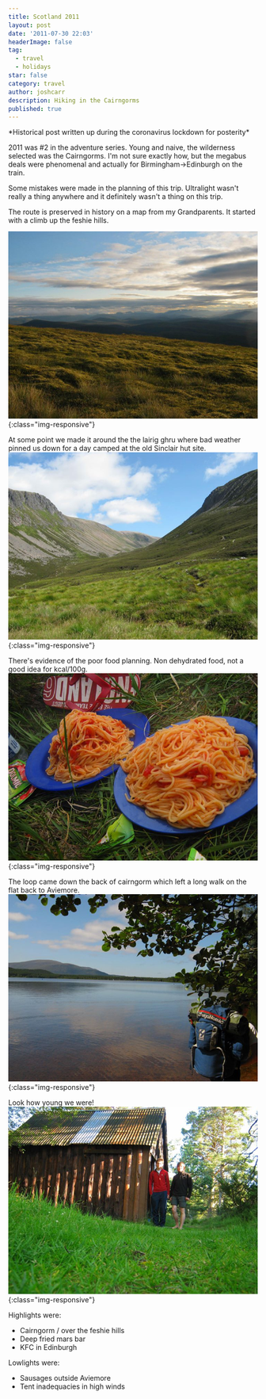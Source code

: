 ```yaml
---
title: Scotland 2011
layout: post
date: '2011-07-30 22:03'
headerImage: false
tag:
  - travel
  - holidays
star: false
category: travel
author: joshcarr
description: Hiking in the Cairngorms
published: true
---
```

<div markdown="1" class="contentCont" id="scroll">
*Historical post written up during the coronavirus lockdown for posterity*

2011 was #2 in the adventure series. Young and naive, the wilderness selected was the Cairngorms. I'm not sure exactly how, but the megabus deals were phenomenal and actually for Birmingham->Edinburgh on the train. 

Some mistakes were made in the planning of this trip. Ultralight wasn't really a thing anywhere and it definitely wasn't a thing on this trip. 

The route is preserved in history on a map from my Grandparents. It started with a climb up the feshie hills.

![feshie hills](/assets/images/scotland2011/feshiehills.jpg){:class="img-responsive"}

At some point we made it around the the lairig ghru where bad weather pinned us down for a day camped at the old Sinclair hut site.
![lairig ghru](/assets/images/scotland2011/lairigghru.jpg){:class="img-responsive"}

There's evidence of the poor food planning. Non dehydrated food, not a good idea for kcal/100g.
![food](/assets/images/scotland2011/food.jpg){:class="img-responsive"}

The loop came down the back of cairngorm which left a long walk on the flat back to Aviemore.
![loch morlich](/assets/images/scotland2011/lochmorlich.jpg){:class="img-responsive"}

Look how young we were!
![youth](/assets/images/scotland2011/youth.jpg){:class="img-responsive"}

Highlights were:
* Cairngorm / over the feshie hills
* Deep fried mars bar
* KFC in Edinburgh

Lowlights were:
* Sausages outside Aviemore
* Tent inadequacies in high winds

</div>
